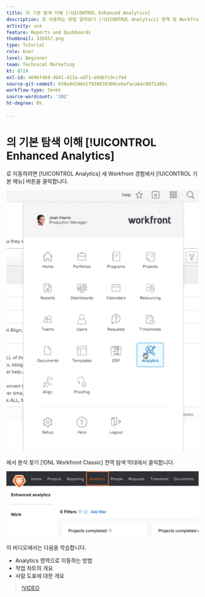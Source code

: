 ```yaml
---
title: 의 기본 탐색 이해 [!UICONTROL Enhanced Analytics]
description: 로 이동하는 방법 알아보기 [!UICONTROL Analytics] 영역 및 Workfront의 작업 차트와 사람 차트에 대한 개요를 참조하십시오.
activity: use
feature: Reports and Dashboards
thumbnail: 335057.png
type: Tutorial
role: User
level: Beginner
team: Technical Marketing
kt: 8724
exl-id: 464bf4b9-4b41-421a-ad71-e60b7c9ccf64
source-git-commit: 650e4d346e1792863930dcebafacab4c88f2a8bc
workflow-type: tm+mt
source-wordcount: '102'
ht-degree: 0%

---
```


# 의 기본 탐색 이해 [!UICONTROL Enhanced Analytics]

로 이동하려면 [!UICONTROL Analytics] 새 Workfront 경험에서 [!UICONTROL 기본 메뉴] 버튼을 클릭합니다.

![를 찾는 이미지 [!UICONTROL Analytics] Workfront의 기능 [!UICONTROL 기본 메뉴]](assets/Navigate-NWE.png)

에서 분석 찾기 [!DNL Workfront Classic] 전역 탐색 막대에서 클릭합니다.

![를 찾는 이미지 [!UICONTROL Analytics] 의 기능 [!DNL Workfront Classic]](assets/Navigate-Classic.png)

이 비디오에서는 다음을 학습합니다.

* Analytics 영역으로 이동하는 방법
* 작업 차트의 개요
* 사람 도표에 대한 개요

>[!VIDEO](https://video.tv.adobe.com/v/335057/?quality=12&learn=on)
